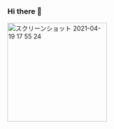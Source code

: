 ### Hi there 👋

<img width="223" alt="スクリーンショット 2021-04-19 17 55 24" src="https://user-images.githubusercontent.com/69021549/115209543-a85f7200-a138-11eb-8db6-f38f5e13aef2.png">

<!--
**daiki328/daiki328** is a ✨ _special_ ✨ repository because its `README.md` (this file) appears on your GitHub profile.

Here are some ideas to get you started:

- 🔭 I’m currently working on ...
- 🌱 I’m currently learning ...
- 👯 I’m looking to collaborate on ...
- 🤔 I’m looking for help with ...
- 💬 Ask me about ...
- 📫 How to reach me: ...
- 😄 Pronouns: ...
- ⚡ Fun fact: ...
-->
